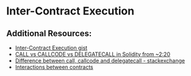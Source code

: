 # Inter-Contract Execution

## Additional Resources:

- [Inter-Contract Execution gist](https://gist.github.com/critesjosh/50eb7f243cf960ebf6240fae52c14e63)
- [CALL vs CALLCODE vs DELEGATECALL in Solidity from ~2:20](https://gist.github.com/critesjosh/68593429fd2f84f8f55d4ff7b74f0323)
- [Difference between call, callcode and delegatecall - stackexchange](https://ethereum.stackexchange.com/questions/3667/difference-between-call-callcode-and-delegatecall)
- [Interactions between contracts](https://dappsforbeginners.wordpress.com/tutorials/interactions-between-contracts/)
